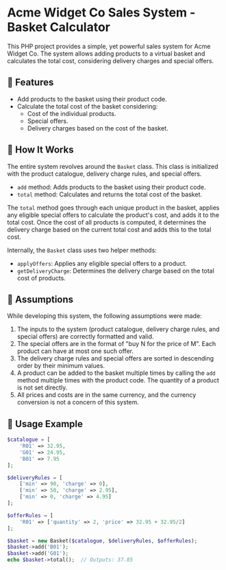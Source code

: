 # Acme Widget Co Sales System - Basket Calculator

This PHP project provides a simple, yet powerful sales system for Acme Widget Co. The system allows adding products to a virtual basket and calculates the total cost, considering delivery charges and special offers.

## 🚀 Features

- Add products to the basket using their product code.
- Calculate the total cost of the basket considering:
  - Cost of the individual products.
  - Special offers.
  - Delivery charges based on the cost of the basket.

## 🧠 How It Works

The entire system revolves around the `Basket` class. This class is initialized with the product catalogue, delivery charge rules, and special offers.

- `add` method: Adds products to the basket using their product code.
- `total` method: Calculates and returns the total cost of the basket.

The `total` method goes through each unique product in the basket, applies any eligible special offers to calculate the product's cost, and adds it to the total cost. Once the cost of all products is computed, it determines the delivery charge based on the current total cost and adds this to the total cost.

Internally, the `Basket` class uses two helper methods:

- `applyOffers`: Applies any eligible special offers to a product.
- `getDeliveryCharge`: Determines the delivery charge based on the total cost of products.

## 📜 Assumptions

While developing this system, the following assumptions were made:

1. The inputs to the system (product catalogue, delivery charge rules, and special offers) are correctly formatted and valid.
2. The special offers are in the format of "buy N for the price of M". Each product can have at most one such offer.
3. The delivery charge rules and special offers are sorted in descending order by their minimum values.
4. A product can be added to the basket multiple times by calling the `add` method multiple times with the product code. The quantity of a product is not set directly.
5. All prices and costs are in the same currency, and the currency conversion is not a concern of this system.

## 🎯 Usage Example

```php
$catalogue = [
    'R01' => 32.95,
    'G01' => 24.95,
    'B01' => 7.95
];

$deliveryRules = [
    ['min' => 90, 'charge' => 0],
    ['min' => 50, 'charge' => 2.95],
    ['min' => 0, 'charge' => 4.95]
];

$offerRules = [
    'R01' => ['quantity' => 2, 'price' => 32.95 + 32.95/2]
];

$basket = new Basket($catalogue, $deliveryRules, $offerRules);
$basket->add('B01');
$basket->add('G01');
echo $basket->total();  // Outputs: 37.85